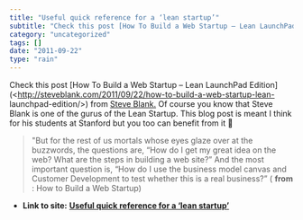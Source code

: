 ```yaml
---
title: "Useful quick reference for a ‘lean startup’"
subtitle: "Check this post [How To Build a Web Startup – Lean LaunchPad"
category: "uncategorized"
tags: []
date: "2011-09-22"
type: "rain"
---
```

Check this post [How To Build a Web Startup – Lean LaunchPad
Edition](<http://steveblank.com/2011/09/22/how-to-build-a-web-startup-lean-
launchpad-edition/>) from [Steve Blank.](<http://steveblank.com/feed/>) Of
course you know that Steve Blank is one of the gurus of the Lean Startup. This
blog post is meant I think for his students at Stanford but you too can
benefit from it 🙂

> "But for the rest of us mortals whose eyes glaze over at the buzzwords, the
> questions are, “How do I get my great idea on the web? What are the steps in
> building a web site?” And the most important question is, “How do I use the
> business model canvas and Customer Development to test whether this is a
> real business?” ( **from** : How to Build a Web Startup)


* **Link to site:** **[Useful quick reference for a ‘lean startup’](None)**